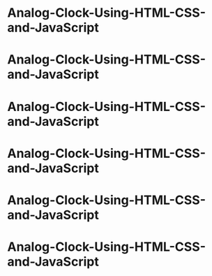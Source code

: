 # Analog-Clock-Using-HTML-CSS-and-JavaScript
# Analog-Clock-Using-HTML-CSS-and-JavaScript
# Analog-Clock-Using-HTML-CSS-and-JavaScript
# Analog-Clock-Using-HTML-CSS-and-JavaScript
# Analog-Clock-Using-HTML-CSS-and-JavaScript
# Analog-Clock-Using-HTML-CSS-and-JavaScript
